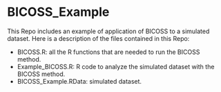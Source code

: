 # BICOSS_Example
This Repo includes an example of application of BICOSS to a simulated dataset.
Here is a description of the files contained in this Repo:
- BICOSS.R: all the R functions that are needed to run the BICOSS method.
- Example_BICOSS.R: R code to analyze the simulated dataset with the BICOSS method.
- BICOSS_Example.RData: simulated dataset.
